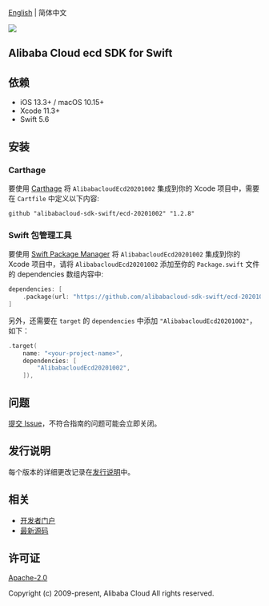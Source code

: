 [English](README.md) | 简体中文

![](https://aliyunsdk-pages.alicdn.com/icons/AlibabaCloud.svg)

## Alibaba Cloud ecd SDK for Swift

## 依赖

- iOS 13.3+ / macOS 10.15+
- Xcode 11.3+
- Swift 5.6

## 安装

### Carthage

要使用 [Carthage](https://github.com/Carthage/Carthage) 将 `AlibabacloudEcd20201002` 集成到你的 Xcode 项目中，需要在 `Cartfile` 中定义以下内容:

```ogdl
github "alibabacloud-sdk-swift/ecd-20201002" "1.2.8"
```

### Swift 包管理工具

要使用 [Swift Package Manager](https://swift.org/package-manager/) 将 `AlibabacloudEcd20201002` 集成到你的 Xcode 项目中，请将 `AlibabacloudEcd20201002` 添加至你的 `Package.swift` 文件的 dependencies 数组内容中:

```swift
dependencies: [
    .package(url: "https://github.com/alibabacloud-sdk-swift/ecd-20201002.git", from: "1.2.8")
]
```

另外，还需要在 `target` 的 `dependencies` 中添加 `"AlibabacloudEcd20201002"`，如下：

```swift
.target(
    name: "<your-project-name>",
    dependencies: [
        "AlibabacloudEcd20201002",
    ]),
```

## 问题

[提交 Issue](https://github.com/alibabacloud-sdk-swift/ecd-20201002/issues/new)，不符合指南的问题可能会立即关闭。

## 发行说明

每个版本的详细更改记录在[发行说明](./ChangeLog.txt)中。

## 相关

* [开发者门户](https://next.api.aliyun.com/home)
* [最新源码](https://github.com/alibabacloud-sdk-swift/ecd-20201002)

## 许可证

[Apache-2.0](http://www.apache.org/licenses/LICENSE-2.0)

Copyright (c) 2009-present, Alibaba Cloud All rights reserved.
